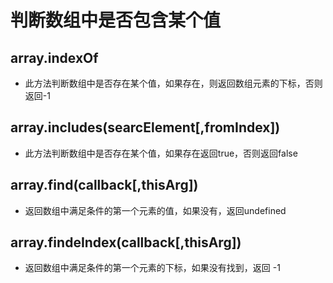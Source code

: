 # 判断数组中是否包含某个值

## array.indexOf

+ 此方法判断数组中是否存在某个值，如果存在，则返回数组元素的下标，否则返回-1

## array.includes(searcElement[,fromIndex])

+ 此方法判断数组中是否存在某个值，如果存在返回true，否则返回false

## array.find(callback[,thisArg])

+ 返回数组中满足条件的第一个元素的值，如果没有，返回undefined

## array.findeIndex(callback[,thisArg])

+ 返回数组中满足条件的第一个元素的下标，如果没有找到，返回 -1
